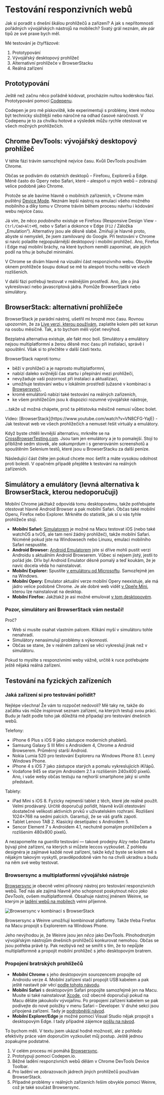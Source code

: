 # Testování responzivních webů

Jak si poradit s dnešní škálou prohlížečů a zařízení? A jak s nepřítomností pořádných vývojářských nástrojů na mobilech? Svatý grál neznám, ale pár tipů ze své praxe bych měl.

Mé testování je čtyřfázové:

1. Prototypování 
2. Vývojářský desktopový prohlížeč
3. Alternativní prohlížeče v BrowserStacku 
4. Reálná zařízení

## Prototypování

Ještě než začnu něco pořádně kódovat, procházím nultou kodérskou fází. Prototypování pomocí [Codepenu](http://codepen.io/machal). 

Codepen je pro mě pískoviště, kde experimentuji s problémy, které mohou být technicky složitější nebo náročné na odhad časové náročnosti.  V Codepenu je to za chvilku hotové a výsledek můžu rychle otestovat ve všech možných prohlížečích. 

## Chrome DevTools: vývojářský desktopový prohlížeč

V téhle fázi trávím samozřejmě nejvíce času. Kvůli DevTools používám Chrome. 

Občas se podívám do ostatních desktopů – Firefoxu, Explorerů a Edge. Méně často do Opery nebo Safari, které – alespoň u mých webů – zobrazují velice podobně jako Chrome.

Protože se ale bavíme hlavně o mobilních zařízeních, v Chrome mám puštěný [Device Mode](http://www.vzhurudolu.cz/blog/41-devtools-tipy#emulace-zarizeni-s-device-mode). Neznám lepší nástroj na emulaci všeho možného mobilního a díky tomu v Chrome trávím během procesu návrhu i kódování webu nejvíce času. 

Já vím, že něco *podobného* existuje ve Firefoxu (Responsive Design View - `Ctrl/Cmd+Alt+M`), nebo v Safari a dokonce v Edge (`F12` / Záložka „Emulation“). Alternativy jsou ale děsně slabé. Zmiňuji je hlavně proto, abyste si nemysleli, že jsem zamilovaný do Google. Při testování v Chrome si navíc poladíte nejpopulárnější desktopový i mobilní prohlížeč. Ano, Firefox i Edge mají mobilní bráchy, na které bychom neměli zapomínat, ale jejich podíl na trhu je bohužel minimální.

V Chrome se dívám hlavně na vizuální část responzivního webu. Obvykle oknem prohlížeče šoupu dokud se mě to alespoň trochu nelíbí ve *všech*  rozlišeních. 

V další fázi potřebuji testovat v reálnějším prostředí. Ano, jde o jiná vykreslovací nebo javascriptová jádra. Pomůže BrowserStack nebo simulátory.

## BrowserStack: alternativní prohlížeče

BrowserStack je parádní nástroj, ušetřil mi hrozně moc času. Rovnou upozorním, že za [Live verzi, kterou používám](https://www.browserstack.com/accounts/subscriptions), zaplatíte kolem pěti set korun na osobu měsíčně. Tak, a to bychom měli výčet nevýhod.

Bezplatná alternativa existuje, ale fakt moc bolí. Simulátory a emulátory nejsou multiplatformní a žerou děsně moc času při instlalaci, správě i spouštění. Však si to přečtěte v další části textu.

BrowserStack naproti tomu:

- běží v prohlížeči a je naprosto multiplatformní,
- nabízí daleko svižnější čas startu i přepínání mezi prohlížeči,
- nevyžaduje vaši pozornost při instalaci a aktualizaci,
- umožňuje testování webu v lokálním prostředí (užasné v kombinaci s [Browsersync](browsersync.md)),
- kromě emulátorů nabízí také testování na reálných zařízeních,
- ke všem prohlížečům jsou k dispozici rozumné vývojářské nástroje,

…takže už možná chápete, proč ta pětistovka měsíčně nemusí vůbec bolet.

<p class="video" markdown="1">
Video: [BrowserStack](https://www.youtube.com/watch?v=VN8CFG-YajE) - Jak testovat web ve všech prohlížečích a nemuset řešit virtuály a emulátory.
</p>

Když byste chtěli levnější alternativu, mrkněte se na [CrossBrowserTesting.com](https://crossbrowsertesting.com). Jsou tam jen emulátory a je to pomalejší. Stojí to  přibližně sedm stovek, ale *sakumprdum* i s generováním screenshotů a spouštěním Selenium testů, které jsou u BrowserStacku za další peníze.

Následující část čtěte jen pokud chcete moc šetřit a máte vysokou odolnost proti bolesti. V opačném případě přejděte k testování na reálných zařízeních.

## Simulátory a emulátory (levná alternativa k BrowserStack, kterou nedoporučuji)

Mobilní Chrome jakžtakž odpovídá tomu desktopovému, takže potřebujete otestovat hlavně Android Browser a pak mobilní Safari. Občas také mobilní Operu, Firefox nebo Explorer. Mrkněte do statistik, jak si u vás tyhle prohlížeče stojí. 

- **Mobilní Safari:** [Simulatorem](https://developer.apple.com/library/ios/documentation/IDEs/Conceptual/iOS_Simulator_Guide/Introduction/Introduction.html) je možné na Macu testovat iOS (nebo také watchOS a tvOS, ale tam není žádný prohlížeč), takže mobilní Safari. Nicméně pokud jste na Windowsech nebo Linuxu, emulaci mobilního Safari nespustíte.
- **Android Browser:** [Android Emulatorem](https://developer.android.com/studio/run/emulator.html) jste si dříve mohli pustit verzi Androidu s aktuálním Android Browserem. Vůbec si nejsem jistý, jestli to pořád jde. Dřív byl Android Emulator děsně pomalý a teď koukám, že je navíc docela věda ho nainstalovat.
- **Mobilní Explorer:** Spustíte [v emulátoru od Microsoftu](https://msdn.microsoft.com/en-us/library/windows/apps/ff402563%28v=vs.105%29.aspx). Samozřejmě jen na Windows.
- **Mobilní Opery:** Emulator aktuální verze mobilní Opery neexistuje, ale má jádro velice podobné Chrome. Je ale dobré web vidět [v Opeře Mini](https://dev.opera.com/articles/installing-opera-mini-on-your-computer/), kterou lze nainstalovat na desktop.
- **Mobilní Firefox:** Jakžtakž je asi možné emulovat [v tom desktopovém](http://stackoverflow.com/questions/16651911/how-can-i-simulate-mobile-devices-and-debug-in-firefox-browser).

### Pozor, simulátory ani BrowserStack vám nestačí! 

Proč?

* Web si musíte osahat vlastním palcem. Klikání myší v simulátoru tohle nenahradí.
* Simulátory nenasimulují problémy s výkonností.
* Občas se stane, že v reálném zařízení se věci vykreslují jinak než v simulátoru.

Pokud to myslíte s responzivními weby vážně, určitě k ruce potřebujete ještě nějaká reálná zařízení.

## Testování na fyzických zařízeních

### Jaká zařízení si pro testování pořídit?

Nejlépe všechna! Že vám to rozpočet nedovolí? Mě taky ne, takže do začátku vás může inspirovat seznam zařízení, na kterých testuji svou práci. Budu je řadit podle toho jak důležitá mě připadají pro testování dnešních webů.

Telefony:

* iPhone 6 Plus s iOS 9 jako zástupce moderních phabletů. 
* Samsung Galaxy S III Mini s Androidem 4, Chrome a Android Browserem. Průměrný starší Android.
* Nokia Lumia 520 pro testování Exploreru na Windows Phone 8.1. Levný Windows Phone.
* iPhone 4 s iOS 7 jako zástupce starých a pomalu vykreslujících iKřápů.
* Vodafone 945 se starým Androidem 2.1 a rozlišením 240x400 pixelů. Ano, i vaše weby občas testuju na nejhorší smartphone jaký si umíte představit. 

Tablety:

* iPad Mini s iOS 8. Fyzicky nejmenší tablet z těch, které jde reálně použít. Velmi prodávaný. Určitě doporučuji pořídit, hlavně kvůli otestování dostatečné velikosti aktivních prvků v uživatelském rozhraní. Rozlišení 1024×768 na sedmi palcích. Garantuji, že se váš grafik zapotí.
* Tablet Lenovo TAB 2. Klasický desetipalec s Androidem 5. 
* Sencor Element 7 s Androidem 4.1, nechutně pomalým prohlížečem a rozlišením 480x800 pixelů. 

A nezapomeňte na *guerilla* testování — takové prodejny Alzy nebo Datartu bývají plné zařízení, na kterých si můžete leccos vyzkoušet. Z pohledu designéra je zajímavé každé nové zařízení, takže když byste se kolem mě s nějakým takovým vyskytli, pravděpodobně vám ho na chvíli ukradnu a budu na něm své weby testovat.

### Browsersync a multiplatformní vývojářské nástroje

[Browsersync](browsersync.md) je obecně velmi přínosný nástroj pro testování responzivních webů. Teď nás ale zajímá hlavně jeho schopnost poskytnout *něco jako DevTools*, ovšem multiplatformně. Obsahuje nástroj jménem Weinre, se kterým je [ladění webů na mobilech](browsersync.md#ladění-webu-na-mobilních-zařízeních) velmi příjemné. 

![Browsersync v kombinaci s BrowserStack](dist/images/original/browsersync-browserstack.jpg)

Browsersync a Weinre umožňují kombinovat platformy. Takže třeba Firefox na Macu propojit s Explorerem na Windows Phone. 

Jeho nevýhodou je, že Weinre jsou jen *něco* jako DevTools. Plnohodnotým vývojářským nástrojům dnešních prohlížečů konkurovat nemohou. Občas se jsou potřeba právě ty. Pak nezbývá než se smířit s tím, že to nepůjde multiplatformně a propojit mobilní prohlížeč s jeho desktopovým bratrem.

### Propojení bratrských prohlížečů

- **Mobilní Chrome** s jeho desktopovým sourozencem propojíte od Androidu verze 4. Mobilní zařízení stačí propojit USB kabelem a pak ještě nastavit pár věcí [podle tohoto návodu](https://developers.google.com/web/tools/chrome-devtools/debug/remote-debugging/remote-debugging).
- **Mobilní Safari** s desktopovým Safari propojíte samozřejmě jen na Macu. Musíte si také nainstalovat [Xcode](https://developer.apple.com/xcode/), což obecně doporučuji pokud na Macu děláte jakoukoliv vývojařinu. Po propojení zařízení kabelem se pak podívejte do nové položky v menu Safari – Developer. V druhé sekci jsou připojená zařízení. Tady je [podrobnější návod](https://blog.idrsolutions.com/2015/02/remote-debugging-ios-safari-on-os-x-windows-and-linux/).
- **Mobilní Explorer/Edge** je možné pomocí Visual Studio nějak propojit s desktopovým Edge. I tady případné zájemce [pošlu na návod](https://blogs.msdn.microsoft.com/visualstudioalm/2014/04/04/diagnosing-mobile-website-issues-on-windows-phone-8-1-with-visual-studio/).

To bychom měli. V textu jsem ukázal hodně možností, ale z pohledu efektivity práce vám doporučím vyzkoušet můj postup. Ještě jednou zopakujme podstatné.

1. V celém procesu mi pomáhá [Browsersync](browsersync.md).
2. Prototypuji pomocí Codepen.io. 
3. Běžné ladění responzivních webů dělám v Chrome DevTools Device Toolbar.
4. Pro ladění ve zobrazovacíh jádrech jiných prohlížečů používám BrowserStack.
5. Případné problémy v reálných zařízeních řeším obvykle pomocí Weinre, což je také součást Browsersync.
